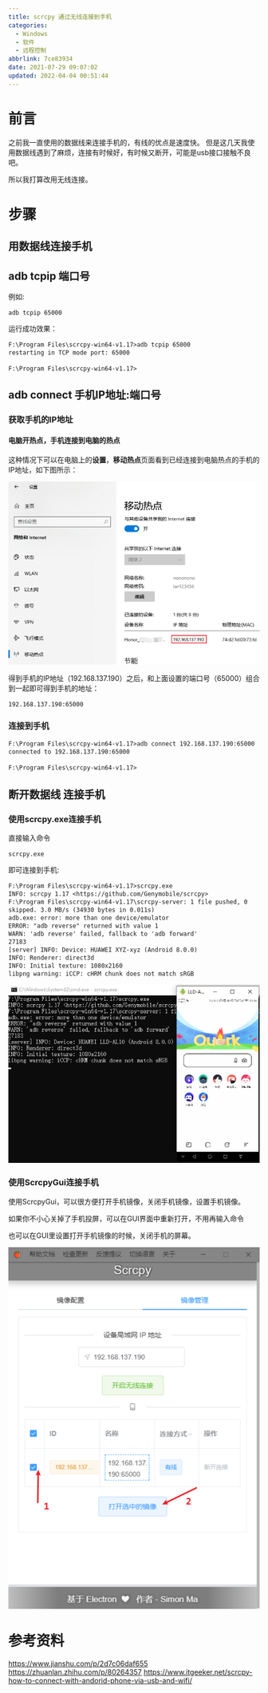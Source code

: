```yaml
---
title: scrcpy 通过无线连接到手机
categories: 
  - Windows
  - 软件
  - 远程控制
abbrlink: 7ce83934
date: 2021-07-29 09:07:02
updated: 2022-04-04 00:51:44
---
```

# 前言
之前我一直使用的数据线来连接手机的，有线的优点是速度快。
但是这几天我使用数据线遇到了麻烦，连接有时候好，有时候又断开，可能是usb接口接触不良吧。

所以我打算改用无线连接。
# 步骤
## 用数据线连接手机
## adb tcpip 端口号
例如:
```
adb tcpip 65000
```
运行成功效果：
```
F:\Program Files\scrcpy-win64-v1.17>adb tcpip 65000
restarting in TCP mode port: 65000

F:\Program Files\scrcpy-win64-v1.17>
```
## adb connect 手机IP地址:端口号

### 获取手机的IP地址

#### 电脑开热点，手机连接到电脑的热点

这种情况下可以在电脑上的**设置**，**移动热点**页面看到已经连接到电脑热点的手机的IP地址，如下图所示：

![image-20210729091633391](https://raw.githubusercontent.com/lanlan2017/images/master/Blog/Sum/20210729091633.png)

得到手机的IP地址（192.168.137.190）之后，和上面设置的端口号（65000）组合到一起即可得到手机的地址：

```
192.168.137.190:65000
```
### 连接到手机
```
F:\Program Files\scrcpy-win64-v1.17>adb connect 192.168.137.190:65000
connected to 192.168.137.190:65000

F:\Program Files\scrcpy-win64-v1.17>
```
## 断开数据线 连接手机

### 使用scrcpy.exe连接手机
直接输入命令
```
scrcpy.exe
```
即可连接到手机:
```
F:\Program Files\scrcpy-win64-v1.17>scrcpy.exe
INFO: scrcpy 1.17 <https://github.com/Genymobile/scrcpy>
F:\Program Files\scrcpy-win64-v1.17\scrcpy-server: 1 file pushed, 0 skipped. 3.0 MB/s (34930 bytes in 0.011s)
adb.exe: error: more than one device/emulator
ERROR: "adb reverse" returned with value 1
WARN: 'adb reverse' failed, fallback to 'adb forward'
27183
[server] INFO: Device: HUAWEI XYZ-xyz (Android 8.0.0)
INFO: Renderer: direct3d
INFO: Initial texture: 1080x2160
libpng warning: iCCP: cHRM chunk does not match sRGB

```

![image-20210729093457108](https://raw.githubusercontent.com/lanlan2017/images/master/Blog/Sum/20210729093457.png)

### 使用ScrcpyGui连接手机

使用ScrcpyGui，可以很方便打开手机镜像，关闭手机镜像，设置手机镜像。



如果你不小心关掉了手机投屏，可以在GUI界面中重新打开，不用再输入命令

也可以在GUI里设置打开手机镜像的时候，关闭手机的屏幕。

![image-20210729093252198](https://raw.githubusercontent.com/lanlan2017/images/master/Blog/Sum/20210729093252.png)


# 参考资料
https://www.jianshu.com/p/2d7c06daf655
https://zhuanlan.zhihu.com/p/80264357
https://www.itgeeker.net/scrcpy-how-to-connect-with-andorid-phone-via-usb-and-wifi/

